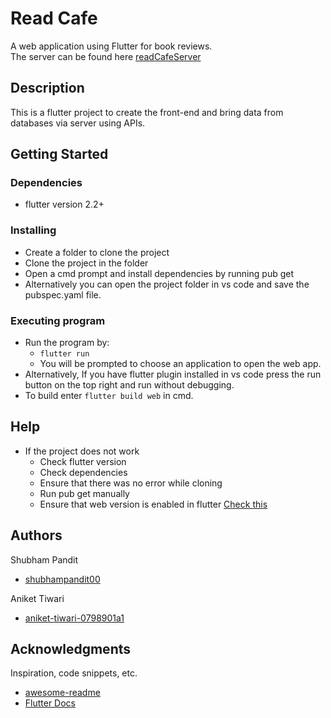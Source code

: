 # Read Cafe
A web application using Flutter for book reviews.    
The server can be found here [readCafeServer](https://github.com/Shubh0O00/readCafeSErver.git)

## Description
This is a flutter project to create the front-end and bring data from databases via server using APIs. 

## Getting Started

### Dependencies
- flutter version 2.2+

### Installing
- Create a folder to clone the project
- Clone the project in the folder
- Open a cmd prompt and install dependencies by running pub get
- Alternatively you can open the project folder in vs code and save the pubspec.yaml file.

### Executing program
- Run the program by:
  - ```flutter run ```
  - You will be prompted to choose an application to open the web app.
- Alternatively, If you have flutter plugin installed in vs code press the run button on the top right and run without debugging.
- To build enter ```flutter build web``` in cmd. 

## Help
- If the project does not work
  - Check flutter version
  - Check dependencies
  - Ensure that there was no error while cloning
  - Run pub get manually
  - Ensure that web version is enabled in flutter [Check this](https://flutter.dev/docs/get-started/web)

## Authors

Shubham Pandit  
- [shubhampandit00](https://www.linkedin.com/in/shubhampandit00/)  

Aniket Tiwari
- [aniket-tiwari-0798901a1](https://www.linkedin.com/in/aniket-tiwari-0798901a1/)


## Acknowledgments

Inspiration, code snippets, etc.
* [awesome-readme](https://github.com/matiassingers/awesome-readme)
* [Flutter Docs](https://flutter.dev/docs)

